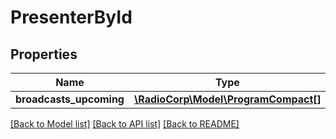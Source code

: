 # PresenterById

## Properties
Name | Type | Description | Notes
------------ | ------------- | ------------- | -------------
**broadcasts_upcoming** | [**\RadioCorp\Model\ProgramCompact[]**](ProgramCompact.md) |  | [optional] 

[[Back to Model list]](../README.md#documentation-for-models) [[Back to API list]](../README.md#documentation-for-api-endpoints) [[Back to README]](../README.md)


